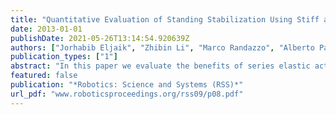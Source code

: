 ```yaml
---
title: "Quantitative Evaluation of Standing Stabilization Using Stiff and Compliant Actuators."
date: 2013-01-01
publishDate: 2021-05-26T13:14:54.920639Z
authors: ["Jorhabib Eljaik", "Zhibin Li", "Marco Randazzo", "Alberto Parmiggiani", "Giorgio Metta", "Nikos G Tsagarakis", "Francesco Nori"]
publication_types: ["1"]
abstract: "In this paper we evaluate the benefits of series elastic actuation in performing a balancing task on a humanoid robot. By having the possibility to replace the type of transmission at the ankles level, it was possible to repeat the very same experiment in two different conditions: (1) Using series elastic actuators (SEA); (2) Replacing the elastic elements with rigid transmissions. The experiments consisted in perturbing a balanced posture with an impulsive force. Perturbations were applied in two different scenarios: hitting the robot on the upper body and at the support platform, thus acting above and under the actuated joint. The applied perturbations were controlled to be repeatable and the static stiffness of the rigid and elastic actuators were tuned to match. With these assumptions, static responses were the same inthe two conditions; differences appeared only during the dynamic response and are motivated by different proportions between active and passive stiffness. In both scenarios, results show that series elasticity simplifies the role of the balancing controller by low pass filtering the dynamics of the zero moment point, consistently observing a more stable balance recovery with SEA through all the experiments."
featured: false
publication: "*Robotics: Science and Systems (RSS)*"
url_pdf: "www.roboticsproceedings.org/rss09/p08.pdf"
---
```


